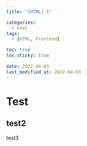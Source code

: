 ```yaml
---
title: "[HTML] 1"

categories:
  - html
tags:
  - [HTML, Frontend]

toc: true
toc_sticky: true
 
date: 2022-04-03
last_modified_at: 2022-04-03
---
```


# Test
## test2
test3